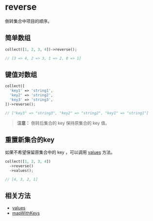 # reverse

倒转集合中项目的顺序。 

## 简单数组
```php
collect([1, 2, 3, 4])->reverse();

// [3 => 4, 2 => 3, 1 => 2, 0 => 1]
```

## 键值对数组
```php
collect([
  'key1' => 'string1',
  'key2' => 'string2',
  'key3' => 'string3',
])->reverse();

// ["key3" => "string3", "key2" => "string2", "key1" => "string1"]
```

> **注意：** 倒转后集合的 key 保持原集合的 key 值。

## 重置新集合的key

如果不希望保留原集合中的 key ，可以调用 [values](values.md) 方法。

```php
collect([1, 2, 3, 4])
  ->reverse()
  ->values();

// [4, 3, 2, 1]
```

## 相关方法

- [values](values.md)
- [mapWithKeys](mapWithKeys.md)